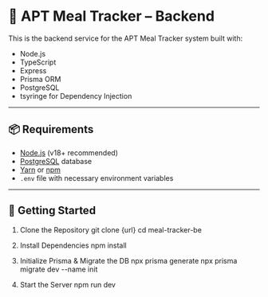 # 🍱 APT Meal Tracker – Backend

This is the backend service for the APT Meal Tracker system built with:
- Node.js
- TypeScript
- Express
- Prisma ORM
- PostgreSQL
- tsyringe for Dependency Injection

---

## 📦 Requirements

- [Node.js](https://nodejs.org/) (v18+ recommended)
- [PostgreSQL](https://www.postgresql.org/) database
- [Yarn](https://yarnpkg.com/) or [npm](https://www.npmjs.com/)
- `.env` file with necessary environment variables

---

## 🚀 Getting Started

 1. Clone the Repository
    git clone {url}
    cd meal-tracker-be

 3. Install Dependencies
    npm install

 4. Initialize Prisma & Migrate the DB
    npx prisma generate
    npx prisma migrate dev --name init

 5. Start the Server
    npm run dev

##
```bash
